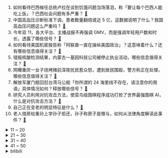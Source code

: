 1. 如何看待巴西候任总统卢拉在谈到饥饿问题当场落泪，称「要让每个巴西人能吃上饭」？巴西社会问题有多严重？ [:link:](https://www.zhihu.com/question/566418233)
2. 中国高血压诊断标准下调，患者数量翻倍或近 5 亿，这数据说明了什么？我国高血压问题这么严重吗？ [:link:](https://www.zhihu.com/question/566418419)
3. 今年双 11，各大平台、主播战报不再强调 GMV，而是强调年轻用户数和时长，透露了哪些信号？ [:link:](https://www.zhihu.com/question/566272268)
4. 如何看待美国机密报告称「阿联酋一直在操纵美国政治」？这意味着什么？还有哪些信息值得关注？ [:link:](https://www.zhihu.com/question/566431699)
5. 错报核酸检测结果，内蒙古一基因科技公司被停止执业活动，哪些信息值得关注？ [:link:](https://www.zhihu.com/question/566445106)
6. 网曝重庆一女子烧烤摊前深夜扰民惹众怒，遭到居民围殴，警方称正在处理，哪些信息值得关注？ [:link:](https://www.zhihu.com/question/566265846)
7. 解放军厦门舰回怼台湾马公舰「你所谓的 24 海里线不存在，请注意你的用语」具体情况如何？释放哪些信号？ [:link:](https://www.zhihu.com/question/566423052)
8. 研究人员利用对抗攻击方法，使菜鸟级围棋程序成功打败了世界最强围棋 AI，什么是对抗攻击方法？ [:link:](https://www.zhihu.com/question/566400168)
9. 自己正在变老的明显特征是什么？ [:link:](https://www.zhihu.com/question/557665060)
10. 老人借房给重孙上学孙子拒还，孙子称房子是赠与，如何从法律角度解读此事件？ [:link:](https://www.zhihu.com/question/565572363)
<details>
<summary>11 ~ 20</summary>

11. 特斯拉回应「潮州 2 死 3 伤事故」称司机没踩刹车，司机儿子表示「等交警调查结果」，具体情况如何？ [:link:](https://www.zhihu.com/question/566419277)
12. 儿子说“我只想做个普通人”，该怎么教育孩子？ [:link:](https://www.zhihu.com/question/565584514)
13. 如何看待楼市金融十六条点明「对国有、民营等各类房地产企业一视同仁」？ [:link:](https://www.zhihu.com/question/566447217)
14. 为什么有些工程制图老师不允许学生用自动铅笔画图？ [:link:](https://www.zhihu.com/question/346815509)
15. 网友称得物调用手机权限删投诉视频，得物回应「没有权限和能力，正与手机厂商确认」，哪些信息值得关注？ [:link:](https://www.zhihu.com/question/566439102)
16. 面对人生中无法弥补的遗憾该怎么去释怀？ [:link:](https://www.zhihu.com/question/55726843)
17. 赫尔松右岸局势已经明朗，乌克兰战事下一个热点在哪里呢？ [:link:](https://www.zhihu.com/question/566087607)
18. 《鬼灭之刃》里，为什么每个鬼死后都要回忆往事洗白？这算什么表现手法吗？ [:link:](https://www.zhihu.com/question/363893050)
19. 为何没人翻拍《风云雄霸天下》呢？ [:link:](https://www.zhihu.com/question/547445487)
20. 楼市金融十六条出台，涉保交楼、贷款展期等多方面融资，具有哪些积极意义？ [:link:](https://www.zhihu.com/question/566446556)
</details>
<details>
<summary>21 ~ 30</summary>

21. 请问i5 12400为什么碾压i7 8700？ [:link:](https://www.zhihu.com/question/565834971)
22. 为什么大多数的程序员的编程界面背景都是黑色的? [:link:](https://www.zhihu.com/question/382725548)
23. 90 后网红夫妇卖掉杭州 500 万房子到草原定居，当事人「每天快乐很重要」，如何看待他们的选择？ [:link:](https://www.zhihu.com/question/565857415)
24. 有一颗赚钱的野心，却没有挣钱的能力，是不是一种悲哀？ [:link:](https://www.zhihu.com/question/565579029)
25. 如何让自己变得不那么敏感？ [:link:](https://www.zhihu.com/question/29332595)
26. 如何看待刘江江凭借《人生大事》获得第 35 届中国电影金鸡奖最佳导演处女作奖？ [:link:](https://www.zhihu.com/question/566280018)
27. 自己一个人吃饭，你会做什么? [:link:](https://www.zhihu.com/question/280283392)
28. 为什么读了书，就要去包容别人，就不要和那些读书少的计较，凭什么呢? [:link:](https://www.zhihu.com/question/563764177)
29. 孙颖莎最大的弱点是什么？ [:link:](https://www.zhihu.com/question/509298975)
30. 如何看待最近集中曝光pv的开放世界手游? [:link:](https://www.zhihu.com/question/566325695)
</details>
<details>
<summary>31 ~ 40</summary>

31. 怎样评价令狐冲这个角色？ [:link:](https://www.zhihu.com/question/563958577)
32. 如何评价历史剧《天下长河》？ [:link:](https://www.zhihu.com/question/566067471)
33. 你们从小到大用完过一整块橡皮吗？ [:link:](https://www.zhihu.com/question/363062928)
34. 最后击败沙鲁的冲击波，到底是只有悟饭的能量，还是阴间悟空的能量也真的加入了？ [:link:](https://www.zhihu.com/question/535023809)
35. 如何评价2022ICPC西安站？ [:link:](https://www.zhihu.com/question/565572514)
36. 想知道“天性凉薄”的人是什么样的？ [:link:](https://www.zhihu.com/question/428775134)
37. 哪部国产经典武侠剧的女主人设最好？ [:link:](https://www.zhihu.com/question/549049884)
38. 如何看待佩雷拉分别以判定、KO、TKO三次战胜黑龙？ [:link:](https://www.zhihu.com/question/566428832)
39. 如何看待腾讯会议部分功能开始收费，你认为这是合理的吗？ [:link:](https://www.zhihu.com/question/563656607)
40. 成都一儿童医院现付费「视频座椅」引关注，9 元可看一小时，「视频座椅」的出现，对就医体验带来哪些改变？ [:link:](https://www.zhihu.com/question/565839156)
</details>
<details>
<summary>41 ~ 50</summary>

41. 网传双 11 期间刘强东痛批高管「很多兄弟开始夜郎自大、沾沾自喜」，真实性如何？有哪些信息值得关注？ [:link:](https://www.zhihu.com/question/565833885)
42. 美国得克萨斯州两架飞机相撞坠毁，目前情况如何？ [:link:](https://www.zhihu.com/question/566404778)
43. 为什么玩家很容易接受《战神:诸神黄昏》芙蕾雅原谅奎托斯，而无法接受《最后的生还者2》中艾莉原谅艾比？ [:link:](https://www.zhihu.com/question/565877615)
44. 为什么网文作者能写出来各种涉及不同领域的文章？ [:link:](https://www.zhihu.com/question/301062102)
45. 如何看待张益唐形容自己心情时引用的诗句「庾信平生最萧瑟，暮年诗赋动江关」？ [:link:](https://www.zhihu.com/question/566400016)
46. 睡眠不好怎么办？ [:link:](https://www.zhihu.com/question/20865486)
47. 西班牙队公布 2022 卡塔尔世界杯大名单，有哪些亮点？西班牙队的前景如何？ [:link:](https://www.zhihu.com/question/566071881)
48. 想跨专业考研，有哪些专业就业前景好？ [:link:](https://www.zhihu.com/question/506616791)
49. 什么样的情况下，你会想辞职呢？ [:link:](https://www.zhihu.com/question/566261862)
50. 小婴儿的性格是天生的吗？ [:link:](https://www.zhihu.com/question/392986636)
</details><details>
<summary>bilibili</summary>

1. 尽绵薄之力，盼国风盛行 [:link:](//www.bilibili.com/video/BV1ed4y1r7gF)
2. 老年痴呆眼里的世界是这样的！ [:link:](//www.bilibili.com/video/BV1e841187R8)
3. 当你在校运会上唱起《孤勇者》并跳起了《爱你》| 南科大2022校运会开幕式力量举社表演 [:link:](//www.bilibili.com/video/BV1id4y1r7fm)
4. 亿 点 点 [:link:](//www.bilibili.com/video/BV13G4y1f7nP)
5. （ 霸 凌 之 战 ）猫妹：无所谓 我会出手 [:link:](//www.bilibili.com/video/BV18841187nP)
6. “𝙔𝙤𝙪'𝙧𝙚 𝙨𝙤 𝙗𝙚𝙖𝙪𝙩𝙞𝙛𝙪𝙡” [:link:](//www.bilibili.com/video/BV1we4y147D7)
7. 难以置信的一天，我在外网文化输出了！！ [:link:](//www.bilibili.com/video/BV1eG411w7vh)
8. 【传染病简史1】霍乱：屠戮过亿，将人活活吸干的蓝死病 [:link:](//www.bilibili.com/video/BV1Yv4y1S713)
9. 耗时3个月！我们做了一个干净免费的知识共享网站！中学选科/高考志愿/大学转专业/保研考研择校择专业/就业规划必备！ [:link:](//www.bilibili.com/video/BV1M24y127xb)
10. 奇怪的猫猫，但是日语版 [:link:](//www.bilibili.com/video/BV1sP4y127HN)
<details>
<summary>11 ~ 20</summary>

11. 《原神》角色演示-「莱依拉：遥熠星轨」 [:link:](//www.bilibili.com/video/BV1RG4y1Z7ph)
12. 【医案寻踪】如何降低近视度数？I 近视，不过就是一门生意 [:link:](//www.bilibili.com/video/BV1xd4y1k7W8)
13. 开一家殡葬店真的赚钱吗？我实地呆上一周给你答案！ [:link:](//www.bilibili.com/video/BV1sP4y12743)
14. 这是一条不能燃的视频 [:link:](//www.bilibili.com/video/BV1EP4y127j5)
15. 关于抽象话的深度研究：为什么我们无法在网上好好说话？ [:link:](//www.bilibili.com/video/BV1Vd4y1b71B)
16. 安徽大哥半挂改房车，专做移动大酒店，一场6000块，月接待8000桌 [:link:](//www.bilibili.com/video/BV1WW4y147a9)
17. 关于我人生第一把吉他的事故… [:link:](//www.bilibili.com/video/BV1sP4y127gJ)
18. 【木雕】试作纳西妲 [:link:](//www.bilibili.com/video/BV1iP4y127QL)
19. 做视频能遇到欣赏自己视频多粉丝真的也是一种幸运 [:link:](//www.bilibili.com/video/BV13d4y1F7hV)
20. 【真人QQ飞车】小橘子超进化！ [:link:](//www.bilibili.com/video/BV12d4y1F713)
</details>
<details>
<summary>21 ~ 30</summary>

21. 封印解除Plus [:link:](//www.bilibili.com/video/BV1yt4y1P7mD)
22. 巴尔泽布，我再也不登神啦！原神全58位角色秒杀散兵周本合集 [:link:](//www.bilibili.com/video/BV1v841187An)
23. 黑帮教父的心酸发家史，这也太励志了吧！ [:link:](//www.bilibili.com/video/BV1zg411s7iG)
24. 第一次见现实开挂的！ [:link:](//www.bilibili.com/video/BV1yG4y1Z7pE)
25. 我的第一条“vlog”，能上热门吗？ [:link:](//www.bilibili.com/video/BV1bG4y1f7fj)
26. 用五边形画缠绕的五角星# 一学就会 [:link:](//www.bilibili.com/video/BV1v84y1y7pt)
27. 《不听话挑战》 [:link:](//www.bilibili.com/video/BV1Ae4y1s71T)
28. 【纯黑】《战神：诸神黄昏》战神难度无伤攻略解说 第二期 [:link:](//www.bilibili.com/video/BV1iP4y1y7yC)
29. 原神攻略UP主：这么肝，值得吗？ [:link:](//www.bilibili.com/video/BV1Wd4y1k756)
30. 男生的各种超能力，男生还有哪些钞能力？#内容过于真实#搞笑#段子#场景 [:link:](//www.bilibili.com/video/BV1od4y1r7jK)
</details>
<details>
<summary>31 ~ 40</summary>

31. 喔↑诶！喔↑喔↑ [:link:](//www.bilibili.com/video/BV1JP411c7Hx)
32. 客 服 的 名 场 面 变 身 4.0 [:link:](//www.bilibili.com/video/BV13G4y1b7v8)
33. 珠海航展，你确定不是中东双十一？ [:link:](//www.bilibili.com/video/BV1wG4y1b7GF)
34. 宝可梦世界锦标赛决赛 小智vs丹帝，完整版6V6全面对战 [:link:](//www.bilibili.com/video/BV1BP411c79f)
35. 用内心的力量，奔赴未知的远方 | 影石Think bold. [:link:](//www.bilibili.com/video/BV1xW4y1s7se)
36. 整完这个活，脑细胞死了一半 [:link:](//www.bilibili.com/video/BV168411b7Mj)
37. 求求你别玩假原神了！这才是真原神！都市传说！ [:link:](//www.bilibili.com/video/BV1aD4y1t7DY)
38. 只因篮球，但是二向箔！ [:link:](//www.bilibili.com/video/BV1g14y157df)
39. 我是一名煤矿工人，这是我的最后一个夜班，也是最后一个井，平安退休 [:link:](//www.bilibili.com/video/BV1Et4y1N7Ws)
40. 东北不能失去酸菜！《二周目》 [:link:](//www.bilibili.com/video/BV18W4y1s7eP)
</details>
<details>
<summary>41 ~ 50</summary>

41. 从木头里取出一个小可爱，看着他慢慢长大～ [:link:](//www.bilibili.com/video/BV1hW4y147bX)
42. “请等我失败死掉后，再来笑我吧” [:link:](//www.bilibili.com/video/BV1H84y1y7sU)
43. 张 宇 宙 [:link:](//www.bilibili.com/video/BV1ce4y1s7CS)
44. B站小伙伴，中部空军正式入驻！芜湖起飞~ [:link:](//www.bilibili.com/video/BV1Td4y1F7CL)
45. 【罗伊Roi】最后的皇家3D Live! [:link:](//www.bilibili.com/video/BV1cd4y1c7yy)
46. 【阿斗】史上最羞耻名场面，国外演员太敢拍了！美剧史诗巨作《权力的游戏》第19期 [:link:](//www.bilibili.com/video/BV1v841187vf)
47. 来猩猩直播间，回收你们的室友 [:link:](//www.bilibili.com/video/BV1TG4y1b7DK)
48. 《百面千相》首曝PV——千相阅尽，方知众生百面 [:link:](//www.bilibili.com/video/BV1UK411m7xQ)
49. 100支弓箭！实拍亚索风墙！我们终会因热爱走到一起！ [:link:](//www.bilibili.com/video/BV1Gv4y1m714)
50. 1步1步1步1步，用一种很新的方式打开生活 [:link:](//www.bilibili.com/video/BV1fv4y1U7KA)
</details>
<details>
<summary>51 ~ 60</summary>

51. 你小子就这么糊弄校领导的是罢 [:link:](//www.bilibili.com/video/BV1he4y1W73u)
52. 都怪我爱心泛滥，我有责任 [:link:](//www.bilibili.com/video/BV16G4y1t7cf)
53. 不为人知！水浒传多出来的20回，讲了什么？《水浒传》P46 [:link:](//www.bilibili.com/video/BV1M14y1W7WR)
54. 本来挺喜欢这些动漫的…… [:link:](//www.bilibili.com/video/BV1gP4y127GT)
55. 古人起的雅称是真的美！ [:link:](//www.bilibili.com/video/BV18e4y1W7Qo)
56. “你看，这个世界好温柔!” [:link:](//www.bilibili.com/video/BV1hG411F7uR)
57. 太沙雕了！当我把自己替换成了游戏的主角 [:link:](//www.bilibili.com/video/BV1p841187fL)
58. 普通长相女生如何通过穿搭改变气质？（报恩神裤篇） [:link:](//www.bilibili.com/video/BV1fg411B7ze)
59. 一咬就爆汁的鸡腿 [:link:](//www.bilibili.com/video/BV1QP411c7oV)
60. 这是小提琴该有的动静？ [:link:](//www.bilibili.com/video/BV1zY411Z7PX)
</details>
<details>
<summary>61 ~ 70</summary>

61. 三 观 比 五 官 正，但 瞎 [:link:](//www.bilibili.com/video/BV1Mm4y1F7oT)
62. 大学生如何在宿舍拍出《奔跑吧兄弟》第2季 [:link:](//www.bilibili.com/video/BV1sG411w755)
63. “治愈神曲《群青》，无法超越的绝美画面!！” [:link:](//www.bilibili.com/video/BV11D4y1t73q)
64. 锤子都抡冒烟了 [:link:](//www.bilibili.com/video/BV1Gm4y1F7AR)
65. 决战狮子猫之猫德学院的新式装备 [:link:](//www.bilibili.com/video/BV1o14y1p7Aq)
66. 纳西妲：变 聪 明 啦 ~【4K60P】 [:link:](//www.bilibili.com/video/BV15W4y147xc)
67. 能看懂这个视频的人成分肯定有亿点复杂 [:link:](//www.bilibili.com/video/BV1JP411c7n6)
68. 五个任务的隐藏后续，早看早做完 [:link:](//www.bilibili.com/video/BV1Re4y1W7qU)
69. “就一次，万一呢？” [:link:](//www.bilibili.com/video/BV1Vd4y1k7mx)
70. 模拟大都市 2016年的存档还在... [:link:](//www.bilibili.com/video/BV1W841187rF)
</details>
<details>
<summary>71 ~ 80</summary>

71. 下地干活，不就是为了那几只鸡吗 [:link:](//www.bilibili.com/video/BV1Md4y1c7eg)
72. 那些写进作文会让老师发麻的游戏台词，建议收藏备用 [:link:](//www.bilibili.com/video/BV1Nv4y1m76y)
73. 把原神全部的糖塞入一首《心如止水》中「原神/填词/翻唱/心如止水/4K」 [:link:](//www.bilibili.com/video/BV16Y411Z7wJ)
74. 话梅排骨？ [:link:](//www.bilibili.com/video/BV16G4y1f79U)
75. 《王者荣耀世界》全新实机演示发布 [:link:](//www.bilibili.com/video/BV1jG411F7WV)
76. 还好我跑得快 [:link:](//www.bilibili.com/video/BV1eM411k7R2)
77. 当你有个年龄差很大的弟弟 [:link:](//www.bilibili.com/video/BV1TY411f77q)
78. 眼“色”游戏 （9） [:link:](//www.bilibili.com/video/BV1b14y1p7ju)
79. 【MEME】别坐着了 一起来跳一跳吧 [:link:](//www.bilibili.com/video/BV1G14y1W7ig)
80. “巴尔泽布 我已登神”日配 柿原彻也一张口瞬间注入灵魂 他吼的真的好好听 [:link:](//www.bilibili.com/video/BV1aD4y1t7hq)
</details>
<details>
<summary>81 ~ 90</summary>

81. 世界顶尖黑客大赛，全是神仙打架...... [:link:](//www.bilibili.com/video/BV1gd4y1b7aK)
82. 国外哈利波特粉丝的迷惑行为大赏！ [:link:](//www.bilibili.com/video/BV1Mt4y1T773)
83. 自助餐螃蟹、惠灵顿牛排随便吃，仨战士来团建了 [:link:](//www.bilibili.com/video/BV1hG411w7bY)
84. 猫：哇，新玩具~  啊！！！没啦！！ [:link:](//www.bilibili.com/video/BV1Re4y1x7Xj)
85. 好心酸啊！有人随便就大满贯的奖却是一个普通演员摸爬滚打四十年才换来的…… [:link:](//www.bilibili.com/video/BV1vG411w7VE)
86. 我和DD猫的一部分动作合集 [:link:](//www.bilibili.com/video/BV1BW4y1476n)
87. 《这短短二十多秒，让全球石头人宕机一整天》 [:link:](//www.bilibili.com/video/BV15W4y147Mc)
88. 1米9女生带领宿舍姐妹走上致富之路…… [:link:](//www.bilibili.com/video/BV1814y1p78d)
89. 《萌宠区UP主》 [:link:](//www.bilibili.com/video/BV1S84y1v73Q)
90. 【原神】十个冷门但是有趣的bug玩法 [:link:](//www.bilibili.com/video/BV1Ce4y1x7Ht)
</details>
<details>
<summary>91 ~ 100</summary>

91. 三 国 最 强 男 刀 [:link:](//www.bilibili.com/video/BV1mg411s7xD)
92. [静改动] RC遥控潜艇制作历程 [:link:](//www.bilibili.com/video/BV1M84y1v71R)
93. 世界上最美的岛屿！断崖绝壁上的旷野之息｜法罗群岛 4K HDR [:link:](//www.bilibili.com/video/BV1NY411f7rf)
94. 健身10年无人知，妹妹露脸万人来，隔离第16天 [:link:](//www.bilibili.com/video/BV1eG4y1t7SK)
95. 南昌. 九龙湖消防联动 [:link:](//www.bilibili.com/video/BV1WG411w7KK)
96. 宫崎骏动漫风滤镜 [:link:](//www.bilibili.com/video/BV1LP411A7KV)
97. 华农兄弟：摘点脐橙给兄弟，顺便学两道菜，省得兄弟老摇头 [:link:](//www.bilibili.com/video/BV1re4y1x7HT)
98. 兄弟们看看这个400什么水平 [:link:](//www.bilibili.com/video/BV15g411z7Je)
99. 【趣味地理】一碰就碎成渣的石头，为高考地理题添砖加瓦了！ [:link:](//www.bilibili.com/video/BV1s84y1y7QQ)
100. 白敬亭吻宋轶，没有演技，全是感情！长风渡真情侣官宣了！ [:link:](//www.bilibili.com/video/BV1Zg411i7cN)
</details></details>